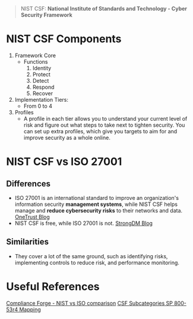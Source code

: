 > NIST CSF: **National Institute of Standards and Technology - Cyber Security Framework**
# NIST CSF Components
1. Framework Core
	- Functions
		1. Identity
		2. Protect
		3. Detect
		4. Respond
		5. Recover
2. Implementation Tiers: 
	 - From 0 to 4
3. Profiles
	- A profile in each tier allows you to understand your current level of risk and figure out what steps to take next to tighten security. You can set up extra profiles, which give you targets to aim for and improve security as a whole online.

# NIST CSF vs ISO 27001
## Differences
- ISO 27001 is an international standard to improve an organization's information security **management systems**, while NIST CSF helps manage and **reduce cybersecurity risks** to their networks and data. [OneTrust Blog](https://www.google.com/url?sa=t&rct=j&q=&esrc=s&source=web&cd=&cad=rja&uact=8&ved=2ahUKEwiqxq7e5ZaAAxV-bmwGHZJuDOMQFnoECBAQAw&url=https%3A%2F%2Fwww.onetrust.com%2Fblog%2Fiso-27001-vs-nist-cybersecurity-framework%2F%23%3A~%3Atext%3DISO%252027001%2520is%2520an%2520international%2Cto%2520a%2520stronger%2520security%2520posture.&usg=AOvVaw1-ePfdi6awKPDfUTuw1emB&opi=89978449)
- NIST CSF is free, while ISO 27001 is not. [StrongDM Blog](https://www.strongdm.com/blog/nist-vs-iso#:~:text=If%20you%27re%20a%20new,and%20that%27s%20important%20to%20know.)

## Similarities
- They cover a lot of the same ground, such as identifying risks, implementing controls to reduce risk, and performance monitoring.

# Useful References
[Compliance Forge - NIST vs ISO comparison](https://www.complianceforge.com/grc/nist-800-53-vs-iso-27002-vs-nist-csf-vs-scf)
[CSF Subcategories SP 800-53r4 Mapping](https://view.officeapps.live.com/op/view.aspx?src=https%3A%2F%2Fwww.nist.gov%2Fsystem%2Ffiles%2Fdocuments%2F2017%2F06%2F28%2Fcsf_subcategories_-_sp_800_53_mapping.xlsx&wdOrigin=BROWSELINK)
